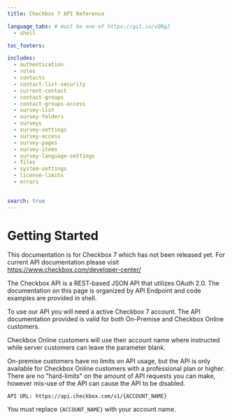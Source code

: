 ```yaml
---
title: Checkbox 7 API Reference

language_tabs: # must be one of https://git.io/vQNgJ
  - shell

toc_footers:

includes:
  - authentication
  - roles
  - contacts
  - contact-list-security
  - current-contact
  - contact-groups
  - contact-groups-access
  - survey-list
  - survey-folders
  - surveys
  - survey-settings
  - survey-access
  - survey-pages
  - survey-items
  - survey-language-settings
  - files
  - system-settings
  - license-limits
  - errors
  

search: true
---
```


# Getting Started

<aside class="warning">This documentation is for Checkbox 7 which has not been released yet. For current API documentation please visit <a href="https://www.checkbox.com/developer-center/">https://www.checkbox.com/developer-center/</a></aside>


The Checkbox API is a REST-based JSON API that utilizes OAuth 2.0. The documentation on this page is organized by API Endpoint and code examples are provided in shell. 

To use our API you will need a active Checkbox 7 account. The API documentation provided is valid for both On-Premise and Checkbox Online customers. 

Checkbox Online customers will use their account name where instructed while server customers can leave the parameter blank. 

On-premise customers have no limits on API usage, but the API is only available for Checkbox Online customers with a professional plan or higher. There are no "hard-limits" on the amount of API requests you can make, however mis-use of the API can cause the API to be disabled. 

`API URL: https://api.checkbox.com/v1/{ACCOUNT_NAME}`

<aside class="notice">
You must replace <code>{ACCOUNT_NAME}</code> with your account name.
</aside>



